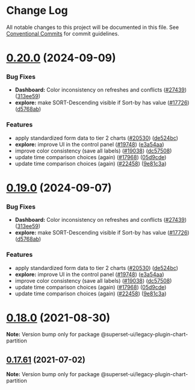 # Change Log

All notable changes to this project will be documented in this file.
See [Conventional Commits](https://conventionalcommits.org) for commit guidelines.

# [0.20.0](https://github.com/apache/superset/compare/v2021.41.0...v0.20.0) (2024-09-09)

### Bug Fixes

- **Dashboard:** Color inconsistency on refreshes and conflicts ([#27439](https://github.com/apache/superset/issues/27439)) ([313ee59](https://github.com/apache/superset/commit/313ee596f5435894f857d72be7269d5070c8c964))
- **explore:** make SORT-Descending visible if Sort-by has value ([#17726](https://github.com/apache/superset/issues/17726)) ([d5768ab](https://github.com/apache/superset/commit/d5768ab649a70fd4f541ad4982498f622160b220))

### Features

- apply standardized form data to tier 2 charts ([#20530](https://github.com/apache/superset/issues/20530)) ([de524bc](https://github.com/apache/superset/commit/de524bc59f011fd361dcdb7d35c2cb51f7eba442))
- **explore:** improve UI in the control panel ([#19748](https://github.com/apache/superset/issues/19748)) ([e3a54aa](https://github.com/apache/superset/commit/e3a54aa3c15bdd0c970aa73f898288a408205c97))
- improve color consistency (save all labels) ([#19038](https://github.com/apache/superset/issues/19038)) ([dc57508](https://github.com/apache/superset/commit/dc575080d7e43d40b1734bb8f44fdc291cb95b11))
- update time comparison choices (again) ([#17968](https://github.com/apache/superset/issues/17968)) ([05d9cde](https://github.com/apache/superset/commit/05d9cde203b99f8c63106446f0be58668cc9f0c9))
- update time comparison choices (again) ([#22458](https://github.com/apache/superset/issues/22458)) ([9e81c3a](https://github.com/apache/superset/commit/9e81c3a1192a18226d505178d16e1e395917a719))

# [0.19.0](https://github.com/apache/superset/compare/v2021.41.0...v0.19.0) (2024-09-07)

### Bug Fixes

- **Dashboard:** Color inconsistency on refreshes and conflicts ([#27439](https://github.com/apache/superset/issues/27439)) ([313ee59](https://github.com/apache/superset/commit/313ee596f5435894f857d72be7269d5070c8c964))
- **explore:** make SORT-Descending visible if Sort-by has value ([#17726](https://github.com/apache/superset/issues/17726)) ([d5768ab](https://github.com/apache/superset/commit/d5768ab649a70fd4f541ad4982498f622160b220))

### Features

- apply standardized form data to tier 2 charts ([#20530](https://github.com/apache/superset/issues/20530)) ([de524bc](https://github.com/apache/superset/commit/de524bc59f011fd361dcdb7d35c2cb51f7eba442))
- **explore:** improve UI in the control panel ([#19748](https://github.com/apache/superset/issues/19748)) ([e3a54aa](https://github.com/apache/superset/commit/e3a54aa3c15bdd0c970aa73f898288a408205c97))
- improve color consistency (save all labels) ([#19038](https://github.com/apache/superset/issues/19038)) ([dc57508](https://github.com/apache/superset/commit/dc575080d7e43d40b1734bb8f44fdc291cb95b11))
- update time comparison choices (again) ([#17968](https://github.com/apache/superset/issues/17968)) ([05d9cde](https://github.com/apache/superset/commit/05d9cde203b99f8c63106446f0be58668cc9f0c9))
- update time comparison choices (again) ([#22458](https://github.com/apache/superset/issues/22458)) ([9e81c3a](https://github.com/apache/superset/commit/9e81c3a1192a18226d505178d16e1e395917a719))

# [0.18.0](https://github.com/apache-superset/superset-ui/compare/v0.17.87...v0.18.0) (2021-08-30)

**Note:** Version bump only for package @superset-ui/legacy-plugin-chart-partition

## [0.17.61](https://github.com/apache-superset/superset-ui/compare/v0.17.60...v0.17.61) (2021-07-02)

**Note:** Version bump only for package @superset-ui/legacy-plugin-chart-partition
